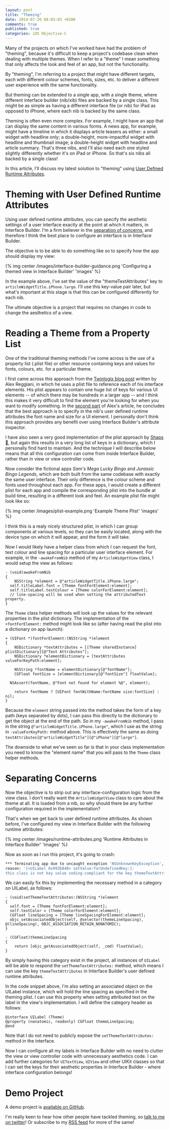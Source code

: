 ```yaml
---
layout: post
title: "Theming"
date: 2014-07-26 08:03:03 +0100
comments: true
published: true
categories: iOS Objective-C
---
```


Many of the projects on which I've worked have had the problem of "theming", because it's difficult to keep a project's codebase clean when dealing with multiple themes. When I refer to a "theme" I mean something that only affects the look and feel of an app, but not the functionality.

By "theming", I'm referring to a project that might have different targets, each with different colour schemes, fonts, sizes, etc. to deliver a different user experience with the same functionality.

But theming can be extended to a single app, with a single theme, where different interface builder (nib/xib) files are backed by a single class. This might be as simple as having a different interface file (or nib) for iPad as opposed to iPhone, where each nib is backed by the same class.

Theming is often even more complex. For example, I might have an app that can display the same content in various forms. A news app, for example, might have a timeline in which it displays article teasers as either: a small widget with headline only; a double-height, more-impactful widget with headline and thumbnail image; a double-height widget with headline and article summary. That's three nibs, and I'll also need each one styled slightly differently whether it's on iPad or iPhone. So that's six nibs all backed by a single class!

In this article, I'll discuss my latest solution to "theming" using [User Defined Runtime Attributes](/blog/2014/04/08/user-defined-runtime-attributes-in-interface-builder/). <!--more-->

# Theming with User Defined Runtime Attributes

Using user defined runtime attributes, you can specify the aesthetic settings of a user interface exactly at the point at which it matters, in Interface Builder. I'm a firm believer in the [separation of concerns](http://effectivesoftwaredesign.com/2012/02/05/separation-of-concerns/), and therefore I think the best place to configure an interface is in Interface Builder.

The objective is to be able to do something like so to specify how the app should display my view:

{% img center /images/interface-builder-guidance.png 'Configuring a themed view in Interface Builder' 'images' %}

In the example above, I've set the value of the "themeTextAttributes" key to `articleWidgetTitle.iPhone.large`. I'll use this key-value pair later, but what's important at this stage is that this can be configured differently for each nib.

The ultimate objective is a project that requires no changes in code to change the aesthetics of a view.

# Reading a Theme from a Property List

One of the traditional theming methods I've come across is the use of a property list (.plist file) or other resource containing keys and values for fonts, colours, etc. for a particular theme.

I first came across this approach from the [Twinlogix blog post](http://twinlogix.com/en/blog/how-create-multiple-themes-ios-apps) written by Alex Reggiani, in which he uses a plist file to reference each of his interface elements. His plist appears to contain one huge list of keys for various UI elements -- of which there may be hundreds in a larger app -- and I think this makes it very difficult to find the element you're looking for when you want to modify something. In the [second part](http://twinlogix.com/en/blog/how-create-multiple-themes-ios-apps-part-ii) of Alex's article, he concludes that the best approach is to specify in the nib's user defined runtime attributes the font name and size for a UI element. I personally don't think this approach provides any benefit over using Interface Builder's attribute inspector.

I have also seen a very good implementation of the plist approach by [Shaps ](https://twitter.com/shaps), but again this results in a very long list of keys in a dictionary, which I personally find hard to maintain. And the technique I will describe below means that all this configuration can come from inside Interface Builder, rather than in view or view controller code.

Now consider the fictional apps _Sam's Mega Lucky Bingo_ and _Jurassic Bingo Legends_, which are both built from the same codebase with exactly the same user interface. Their only difference is the colour scheme and fonts used throughout each app. For these apps, I would create a different plist for each app and compile the corresponding plist into the bundle at build time, resulting in a different look and feel. An example plist file might look like so:

{% img center /images/plist-example.png 'Example Theme Plist' 'images' %}

I think this is a realy nicely structured plist, in which I can group components at various levels, so they can be easily located, along with the device type on which it will appear, and the form it will take.

Now I would likely have a helper class from which I can request the font, text colour and line spacing for a particular user interface element. For example, in the `-awakeFromNib` method of my `ArticleWidgetView` class, I would setup the view as follows:

``` objc ArticleWidgetView.m
- (void)awakeFromNib
{
	NSString *element = @"articleWidgetTitle.iPhone.large";
  self.titleLabel.font = [Theme fontForElement:element];
  self.titleLabel.textColour = [Theme colorForElement:element];
  // line-spacing will be used when setting the attributedText property.
}
```

The `Theme` class helper methods will look up the values for the relevant properties in the plist dictionary. The implementation of the `+fontForElement:` method might look like so (after having read the plist into a dictionary on app launch):

```objc Theme.m
+ (UIFont *)fontForElement:(NSString *)element
{
	NSDictionary *textAttributes = [[Theme sharedInstance] plistDictionary][@"Text Attributes"];
	NSDictionary *elementDictionary = [textAttributes valueForKeyPath:element];

	NSString *fontName = elementDictionary[@"fontName"];
	CGFloat fontSize = [elementDictionary[@"fontSize"] floatValue];

  NSAssert(fontName, @"Font not found for element %@", element);

	return fontName ? [UIFont fontWithName:fontName size:fontSize] : nil;
}
```

Because the `element` string passed into the method takes the form of a key path (keys separated by dots), I can pass this directly to the dictionary to get the object at the end of the path. So in my `-awakeFromNib` method, I pass in the string `@"articleWidgetTitle.iPhone.large"`, which I use as the string in `-valueForKeyPath:` method above. This is effectively the same as doing `textAttributes[@"articleWidgetTitle"][@"iPhone"][@"large"]`.

The downside to what we've seen so far is that in your class implementation you need to know the "element name" that you will pass to the `Theme` class helper methods.

# Separating Concerns

Now the objective is to strip out any interface-configuration logic from the view class. I don't really want the `ArticleWidgetView` class to care about the theme at all. It is loaded from a nib, so why should there be any further configuration required in the implementation?

That's when we get back to user defined runtime attributes. As shown before, I've configured my view in Interface Builder with the following runtime attributes:

{% img center /images/runtime-attributes.png 'Runtime Attributes in Interface Builder' 'images' %}

Now as soon as I run this project, it's going to crash:

```sh
*** Terminating app due to uncaught exception 'NSUnknownKeyException',
reason: '[<UILabel 0x993b840> setValue:forUndefinedKey:]:
this class is not key value coding-compliant for the key themeTextAttributes.'
```

We can easily fix this by implementing the necessary method in a category on UILabel, as follows:

```objc UILabel+Theme.m
- (void)setThemeTextAttributes:(NSString *)element
{
  self.font = [Theme fontForElement:element];
  self.textColor = [Theme colorForElement:element];
  CGFloat lineSpacing = [Theme lineSpacingForElement:element];
  objc_setAssociatedObject(self, @selector(themeLineSpacing), @(lineSpacing), OBJC_ASSOCIATION_RETAIN_NONATOMIC);
}

- (CGFloat)themeLineSpacing
{
	return [objc_getAssociatedObject(self, _cmd) floatValue];
}
```

By simply having this category exist in the project, all instances of `UILabel` will be able to respond the `setThemeTextAttributes:` method, which means I can use the key `themeTextAttributes` in Interface Builder's user defined runtime attributes.

In the code snippet above, I'm also setting an associated object on the UILabel instance, which will hold the line spacing as specified in the theming plist. I can use this property when setting attributed text on the label in the view's implementation. I will define the category header as follows:

```objc UILabel+Theme.h
@interface UILabel (Theme)
@property (nonatomic, readonly) CGFloat themeLineSpacing;
@end
```

Note that I do not need to publicly expose the `setThemeTextAttributes:` method in the interface.

Now I can configure all my labels in Interface Builder with no need to clutter the view or view controller code with unnecessary aesthetics code. I can add further categories for `UITextView`, `UIView` and other UIKit classes so that I can set the keys for their aesthetic properties in Interface Builder - where interface configuration belongs!


# Demo Project

A demo project is [available on GitHub](https://github.com/samdods/DZLThemer).

I'm really keen to hear how other people have tackled theming, so [talk to me on twitter](http://twitter.com/dodsios)! Or subscribe to my [RSS feed](http://octopress.dev/atom.xml) for more of the same!


